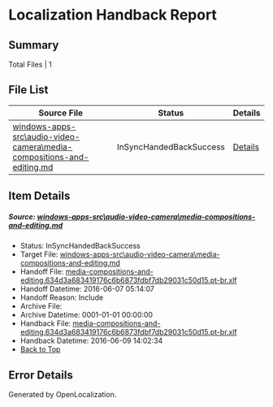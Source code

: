 # <a name='report-top'></a> Localization Handback Report

## Summary
 Total Files | 1

## File List
 Source File | Status | Details 
 ----------- | ------ | ------- 
 [windows-apps-src\audio-video-camera\media-compositions-and-editing.md](https://github.com/Microsoft/windows-apps/blob/6530fa257ea3735453a97eb5d916524e750e62fc/windows-apps-src/audio-video-camera/media-compositions-and-editing.md) | InSyncHandedBackSuccess | [Details](#226ee9212f6688c48c4d4d7b3195ec5c27a3afdd481)

## Item Details
##### <a name='226ee9212f6688c48c4d4d7b3195ec5c27a3afdd481'></a> Source: [windows-apps-src\audio-video-camera\media-compositions-and-editing.md](https://github.com/Microsoft/windows-apps/blob/6530fa257ea3735453a97eb5d916524e750e62fc/windows-apps-src/audio-video-camera/media-compositions-and-editing.md)
* Status: InSyncHandedBackSuccess
* Target File: [windows-apps-src\audio-video-camera\media-compositions-and-editing.md](https://github.com/Microsoft/windows-apps.pt-br/blob/1a56ebc327c0db44e6ab06bd7212ada4f889c54a/windows-apps-src/audio-video-camera/media-compositions-and-editing.md)
* Handoff File: [media-compositions-and-editing.634d3a683419176c6b6873fdbf7db29031c50d15.pt-br.xlf](https://github.com/Microsoft/WDG.handoff/blob/d93f0b7834ab1e1f206e3a9a4e094ac6ddbd7cfa/ol-handoff/Microsoft/windows-apps.pt-br/master/media-compositions-and-editing.634d3a683419176c6b6873fdbf7db29031c50d15.pt-br.xlf)
* Handoff Datetime: 2016-06-07 05:14:07
* Handoff Reason: Include
* Archive File: 
* Archive Datetime: 0001-01-01 00:00:00
* Handback File: [media-compositions-and-editing.634d3a683419176c6b6873fdbf7db29031c50d15.pt-br.xlf](https://github.com/Microsoft/WDG.handback/blob/4c181e1bce8d19bdda2f88e2bd206beb94af5a1b/ol-handback/Microsoft/windows-apps.pt-br/master/media-compositions-and-editing.634d3a683419176c6b6873fdbf7db29031c50d15.pt-br.xlf)
* Handback Datetime: 2016-06-09 14:02:34
* [Back to Top](#report-top)


## Error Details

Generated by OpenLocalization.
